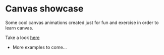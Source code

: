

# Canvas showcase

Some cool canvas animations created just for fun and exercise in order to learn canvas.

Take a look [here](http://gorchev.pro/ctx-showcase) 

- More examples to come...